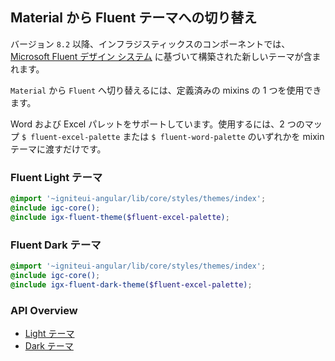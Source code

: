 ## Material から Fluent テーマへの切り替え
バージョン `8.2` 以降、インフラジスティックスのコンポーネントでは、[Microsoft Fluent デザイン システム](https://www.microsoft.com/design/fluent/) に基づいて構築された新しいテーマが含まれます。 
 
`Material` から `Fluent` へ切り替えるには、定義済みの mixins の 1 つを使用できます。

Word および Excel パレットをサポートしています。使用するには、2 つのマップ `$ fluent-excel-palette` または `$ fluent-word-palette` のいずれかを mixin テーマに渡すだけです。

### Fluent Light テーマ
```scss
@import '~igniteui-angular/lib/core/styles/themes/index';
@include igc-core();
@include igx-fluent-theme($fluent-excel-palette);
```

### Fluent Dark テーマ
```scss
@import '~igniteui-angular/lib/core/styles/themes/index';
@include igc-core();
@include igx-fluent-dark-theme($fluent-excel-palette);
```

### API Overview
* [Light テーマ]({environment:sassApiUrl}/index.html#mixin-igx-fluent-theme)
* [Dark テーマ]({environment:sassApiUrl}/index.html#mixin-igx-fluent-dark-theme)
